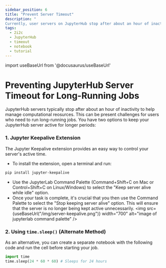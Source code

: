 ```yaml
---
sidebar_position: 6
title: "Prevent Server Timeout"
description: "
Currently, user servers on JupyterHub stop after about an hour of inactivity. While this helps save costs, it can be problematic for long-running jobs if there is no active interaction with the notebook."
tags:
  - 2i2c
  - JupyterHub
  - timeout
  - notebook
  - tutorial
---
```


import useBaseUrl from '@docusaurus/useBaseUrl'

# Preventing JupyterHub Server Timeout for Long-Running Jobs

JupyterHub servers typically stop after about an hour of inactivity to help manage computational reosurces. This can be present challenges for users who need to run long-running jobs. You have two options to keep your JupyterHub server active for longer periods:


### 1. Jupyter Keepalive Extension

The Jupyter Keepalive extension provides an easy way to control your server's active time. 
- To install the extension, open a terminal and run:

```bash
pip install jupyter-keepalive
```

- Use the JupyterLab Command Palette (Command+Shift+C on Mac or Control+Shift+C on Linux/Windows) to select the "Keep server alive while idle" option. 
- Once your task is complete, it's crucial that you then use the Command Palette to select the "Stop keeping server alive" option. This will ensure that the server is no longer being kept active unnecessarily.
<img src={useBaseUrl("/img/server-keepalive.png")} width="700" alt="image of jupyterlab command palette" />

### 2. Using `time.sleep()` (Alternate Method)

As an alternative, you can create a separate notebook with the following code and run the cell before starting your job.

```python
import time
time.sleep(24 * 60 * 60) # Sleeps for 24 hours
```
